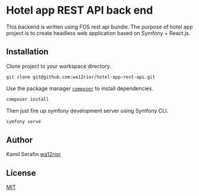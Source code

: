 # Hotel app REST API back end

This backend is written using FOS rest api bundle. The purpose of hotel app project is to create headless web application based on Symfony + React.js. 

## Installation

Clone project to your workspace directory.

```bash
git clone git@github.com:wa12rior/hotel-app-rest-api.git
```

Use the package manager [`composer`](https://pip.pypa.io/en/stable/) to install dependencies.

```bash
composer install
```

Then just fire up symfony development server using Symfony CLI.

```bash
symfony serve
```

## Author

Kamil Serafin [wa12rior](https://github.com/wa12rior)

## License
[MIT](https://choosealicense.com/licenses/mit/)
